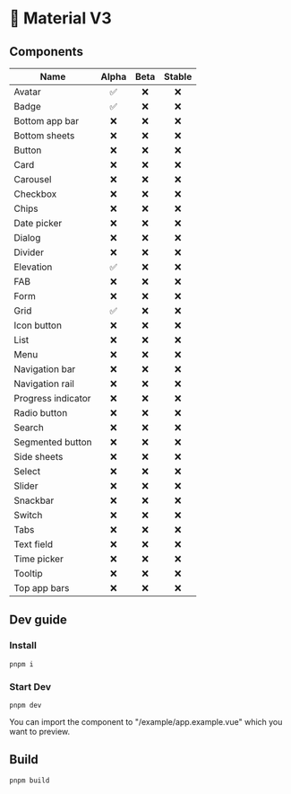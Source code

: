 # 🚧 Material V3

## Components

| Name               | Alpha | Beta | Stable |
| ------------------ | :---: | :--: | :----: |
| Avatar             |  ✅   |  ❌  |   ❌   |
| Badge              |  ✅   |  ❌  |   ❌   |
| Bottom app bar     |  ❌   |  ❌  |   ❌   |
| Bottom sheets      |  ❌   |  ❌  |   ❌   |
| Button             |  ❌   |  ❌  |   ❌   |
| Card               |  ❌   |  ❌  |   ❌   |
| Carousel           |  ❌   |  ❌  |   ❌   |
| Checkbox           |  ❌   |  ❌  |   ❌   |
| Chips              |  ❌   |  ❌  |   ❌   |
| Date picker        |  ❌   |  ❌  |   ❌   |
| Dialog             |  ❌   |  ❌  |   ❌   |
| Divider            |  ❌   |  ❌  |   ❌   |
| Elevation          |  ✅   |  ❌  |   ❌   |
| FAB                |  ❌   |  ❌  |   ❌   |
| Form               |  ❌   |  ❌  |   ❌   |
| Grid               |  ✅   |  ❌  |   ❌   |
| Icon button        |  ❌   |  ❌  |   ❌   |
| List               |  ❌   |  ❌  |   ❌   |
| Menu               |  ❌   |  ❌  |   ❌   |
| Navigation bar     |  ❌   |  ❌  |   ❌   |
| Navigation rail    |  ❌   |  ❌  |   ❌   |
| Progress indicator |  ❌   |  ❌  |   ❌   |
| Radio button       |  ❌   |  ❌  |   ❌   |
| Search             |  ❌   |  ❌  |   ❌   |
| Segmented button   |  ❌   |  ❌  |   ❌   |
| Side sheets        |  ❌   |  ❌  |   ❌   |
| Select             |  ❌   |  ❌  |   ❌   |
| Slider             |  ❌   |  ❌  |   ❌   |
| Snackbar           |  ❌   |  ❌  |   ❌   |
| Switch             |  ❌   |  ❌  |   ❌   |
| Tabs               |  ❌   |  ❌  |   ❌   |
| Text field         |  ❌   |  ❌  |   ❌   |
| Time picker        |  ❌   |  ❌  |   ❌   |
| Tooltip            |  ❌   |  ❌  |   ❌   |
| Top app bars       |  ❌   |  ❌  |   ❌   |

## Dev guide

### Install

```shell
pnpm i
```

### Start Dev

```shell
pnpm dev
```

You can import the component to "/example/app.example.vue" which you want to preview.

## Build

```shell
pnpm build
```
